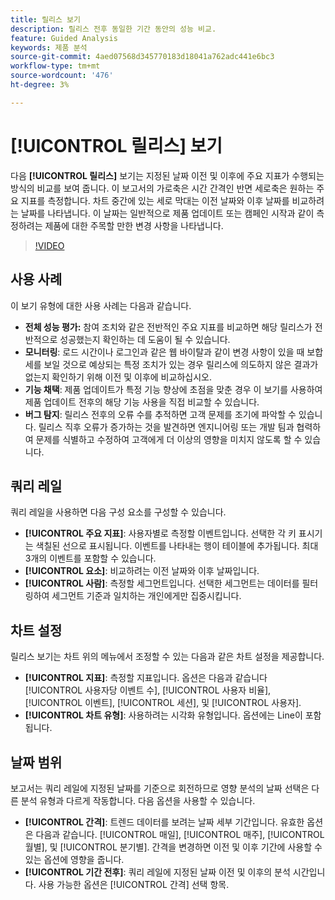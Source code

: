 ```yaml
---
title: 릴리스 보기
description: 릴리스 전후 동일한 기간 동안의 성능 비교.
feature: Guided Analysis
keywords: 제품 분석
source-git-commit: 4aed07568d345770183d18041a762adc441e6bc3
workflow-type: tm+mt
source-wordcount: '476'
ht-degree: 3%

---
```


# [!UICONTROL 릴리스] 보기

다음 **[!UICONTROL 릴리스]** 보기는 지정된 날짜 이전 및 이후에 주요 지표가 수행되는 방식의 비교를 보여 줍니다. 이 보고서의 가로축은 시간 간격인 반면 세로축은 원하는 주요 지표를 측정합니다. 차트 중간에 있는 세로 막대는 이전 날짜와 이후 날짜를 비교하려는 날짜를 나타냅니다. 이 날짜는 일반적으로 제품 업데이트 또는 캠페인 시작과 같이 측정하려는 제품에 대한 주목할 만한 변경 사항을 나타냅니다.

>[!VIDEO](https://video.tv.adobe.com/v/3421665/?learn=on)

## 사용 사례

이 보기 유형에 대한 사용 사례는 다음과 같습니다.

* **전체 성능 평가:** 참여 조치와 같은 전반적인 주요 지표를 비교하면 해당 릴리스가 전반적으로 성공했는지 확인하는 데 도움이 될 수 있습니다.
* **모니터링**: 로드 시간이나 로그인과 같은 웹 바이탈과 같이 변경 사항이 있을 때 보합세를 보일 것으로 예상되는 특정 조치가 있는 경우 릴리스에 의도하지 않은 결과가 없는지 확인하기 위해 이전 및 이후에 비교하십시오.
* **기능 채택**: 제품 업데이트가 특정 기능 향상에 초점을 맞춘 경우 이 보기를 사용하여 제품 업데이트 전후의 해당 기능 사용을 직접 비교할 수 있습니다.
* **버그 탐지**: 릴리스 전후의 오류 수를 추적하면 고객 문제를 조기에 파악할 수 있습니다. 릴리스 직후 오류가 증가하는 것을 발견하면 엔지니어링 또는 개발 팀과 협력하여 문제를 식별하고 수정하여 고객에게 더 이상의 영향을 미치지 않도록 할 수 있습니다.

## 쿼리 레일

쿼리 레일을 사용하면 다음 구성 요소를 구성할 수 있습니다.

* **[!UICONTROL 주요 지표]**: 사용자별로 측정할 이벤트입니다. 선택한 각 키 표시기는 색칠된 선으로 표시됩니다. 이벤트를 나타내는 행이 테이블에 추가됩니다. 최대 3개의 이벤트를 포함할 수 있습니다.
* **[!UICONTROL 요소]**: 비교하려는 이전 날짜와 이후 날짜입니다.
* **[!UICONTROL 사람]**: 측정할 세그먼트입니다. 선택한 세그먼트는 데이터를 필터링하여 세그먼트 기준과 일치하는 개인에게만 집중시킵니다.

## 차트 설정

릴리스 보기는 차트 위의 메뉴에서 조정할 수 있는 다음과 같은 차트 설정을 제공합니다.

* **[!UICONTROL 지표]**: 측정할 지표입니다. 옵션은 다음과 같습니다 [!UICONTROL 사용자당 이벤트 수], [!UICONTROL 사용자 비율], [!UICONTROL 이벤트], [!UICONTROL 세션], 및 [!UICONTROL 사용자].
* **[!UICONTROL 차트 유형]**: 사용하려는 시각화 유형입니다. 옵션에는 Line이 포함됩니다.

## 날짜 범위

보고서는 쿼리 레일에 지정된 날짜를 기준으로 회전하므로 영향 분석의 날짜 선택은 다른 분석 유형과 다르게 작동합니다. 다음 옵션을 사용할 수 있습니다.

* **[!UICONTROL 간격]**: 트렌드 데이터를 보려는 날짜 세부 기간입니다. 유효한 옵션은 다음과 같습니다. [!UICONTROL 매일], [!UICONTROL 매주], [!UICONTROL 월별], 및 [!UICONTROL 분기별]. 간격을 변경하면 이전 및 이후 기간에 사용할 수 있는 옵션에 영향을 줍니다.
* **[!UICONTROL 기간 전후]**: 쿼리 레일에 지정된 날짜 이전 및 이후의 분석 시간입니다. 사용 가능한 옵션은 [!UICONTROL 간격] 선택 항목.

